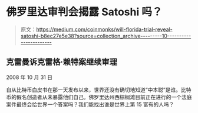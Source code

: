 # 佛罗里达审判会揭露 Satoshi 吗？

> 原文：<https://medium.com/coinmonks/will-florida-trial-reveal-satoshi-b8ec27e5e38?source=collection_archive---------10----------------------->

## 克雷曼诉克雷格·赖特案继续审理

2008 年 10 月 31 日

自从比特币白皮书在那一天发布以来，世界还没有确切地知道“中本聪”是谁。比特币的假名创造者从未暴露他们自己。佛罗里达州西棕榈滩目前正在进行的一个法庭案件最终会给世界一个答案吗？我们能找出谁是世界上第 15 富有的人吗？